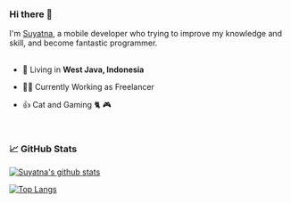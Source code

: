 ### Hi there 👋

I'm [Suyatna](https://twitter.com/zuyatna), a mobile developer who trying to improve my knowledge and skill, and become fantastic programmer.
<br/>
<br/>


- 🗼 Living in **West Java, Indonesia**

- 👨‍💻 Currently Working as Freelancer

- 👍 Cat and Gaming 🐈 🎮


<br/>

### 📈 GitHub Stats

[![Suyatna's github stats](https://github-readme-stats.vercel.app/api?username=zuyatna&show_icons=true&line_height=21&show_icons=true&theme=vue&hide_border=true)](https://github.com/anuraghazra/github-readme-stats)
<br/>

[![Top Langs](https://github-readme-stats.vercel.app/api/top-langs/?username=zuyatna&langs_count=6&hide=javascript,html,shaderlab,hlsl,pascal&show_icons=true&layout=compact&theme=vue&hide_border=true)](https://github.com/anuraghazra/github-readme-stats)

